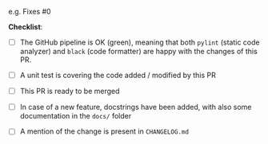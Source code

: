 <!--
Thanks for your interest in the project. Bugs filed and PRs submitted are appreciated!

Some guidelines are provided like this, in HTML comments, to expedite the code review before merging your contribution.

First, please make sure that you have read the documentation page on fpdf2 development:
https://pyfpdf.github.io/fpdf2/Development.html

If you're new to contributing to open source projects,
you might find this free video course helpful: http://kcd.im/pull-request
-->

<!-- What changes are being made? (What feature/bug is being fixed here?) -->

e.g. Fixes #0 <!-- This will automatically close issue #0 once the PR is merged: https://help.github.com/en/articles/closing-issues-using-keywords -->

<!-- Have you done all of these things?  -->
**Checklist**:

<!-- To check an item, place an "x" in the box like so: "- [x] Item description"
     Add "N/A" to the end of each line that's irrelevant to your changes -->

- [ ] The GitHub pipeline is OK (green), <!-- The maintainers will trigger it if this is your 1st contribution -->
      meaning that both `pylint` (static code analyzer) and `black` (code formatter) are happy with the changes of this PR.

- [ ] A unit test is covering the code added / modified by this PR

- [ ] This PR is ready to be merged <!-- In your opinion, can this be merged as soon as it's reviewed? Else, this can be turned into a Draft PR -->

- [ ] In case of a new feature, docstrings have been added, with also some documentation in the `docs/` folder

- [ ] A mention of the change is present in `CHANGELOG.md`

<!-- Feel free to add additional comments, and to ask questions if some of those guidelines are unclear to you! -->

<!--
Once a PR is merged, maintainers will add your name to the contributors table in README.md.
If they forget, or you do not wish this to happen, please mention it.
-->
